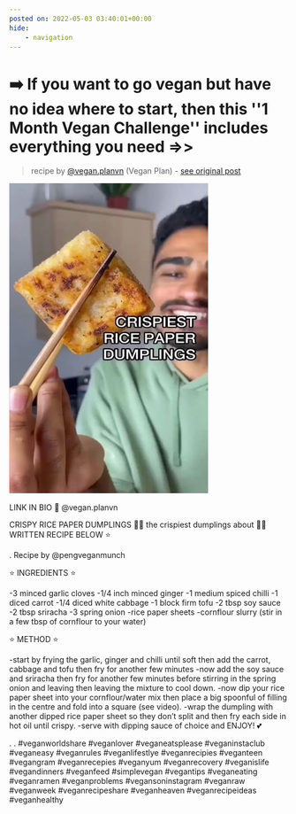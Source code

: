 ```yaml
---
posted on: 2022-05-03 03:40:01+00:00
hide:
    - navigation
---
```


# ➡️ If you want to go vegan but have no idea where to start, then this ''1 Month Vegan Challenge'' includes everything you need =>> 

> recipe by [@vegan.planvn](https://www.instagram.com/vegan.planvn/) 
(Vegan Plan) - [see original post](https://instagram.com/p/CdFMSAYpPD7)

![](../img/vegan.planvn_03-05-2022_0305.png)

LINK IN BIO 🔗 @vegan.planvn

CRISPY RICE PAPER DUMPLINGS 😬🥟 the crispiest dumplings about 👏🏾 WRITTEN RECIPE BELOW ⭐️

.
Recipe by @pengveganmunch

⭐️ INGREDIENTS ⭐️

-3 minced garlic cloves
-1/4 inch minced ginger
-1 medium spiced chilli
-1 diced carrot
-1/4 diced white cabbage
-1 block firm tofu
-2 tbsp soy sauce
-2 tbsp sriracha
-3 spring onion
-rice paper sheets
-cornflour slurry (stir in a few tbsp of cornflour to your water)

⭐️ METHOD ⭐️

-start by frying the garlic, ginger and chilli until soft then add the carrot, cabbage and tofu then fry for another few minutes
-now add the soy sauce and sriracha then fry for another few minutes before stirring in the spring onion and leaving then leaving the mixture to cool down.
-now dip your rice paper sheet into your cornflour/water mix then place a big spoonful of filling in the centre and fold into a square (see video).
-wrap the dumpling with another dipped rice paper sheet so they don’t split and then fry each side in hot oil until crispy.
-serve with dipping sauce of choice and ENJOY! 💕

.
.
\#veganworldshare \#veganlover \#veganeatsplease \#veganinstaclub \#veganeasy \#veganrules \#veganlifestlye \#veganrecipies \#veganteen \#vegangram \#veganrecepies \#veganyum \#veganrecovery \#veganislife \#vegandinners \#veganfeed \#simplevegan \#vegantips \#veganeating \#veganramen \#veganproblems \#vegansoninstagram \#veganraw \#veganweek \#veganrecipeshare \#veganheaven \#veganrecipeideas \#veganhealthy 